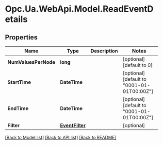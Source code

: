 # Opc.Ua.WebApi.Model.ReadEventDetails

## Properties

Name | Type | Description | Notes
------------ | ------------- | ------------- | -------------
**NumValuesPerNode** | **long** |  | [optional] [default to 0]
**StartTime** | **DateTime** |  | [optional] [default to "0001-01-01T00:00Z"]
**EndTime** | **DateTime** |  | [optional] [default to "0001-01-01T00:00Z"]
**Filter** | [**EventFilter**](EventFilter.md) |  | [optional] 

[[Back to Model list]](../README.md#documentation-for-models) [[Back to API list]](../README.md#documentation-for-api-endpoints) [[Back to README]](../README.md)

